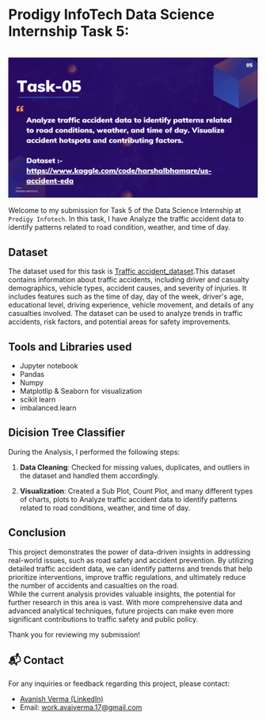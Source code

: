 # Prodigy InfoTech Data Science Internship Task 5:
<br>
<img src="https://github.com/AvanishVerma1703/PRODIGY_DS_05/blob/main/05_image.png"   >

Welcome to my submission for Task 5 of the Data Science Internship at `Prodigy Infotech`. In this task, I have Analyze the traffic accident data to identify patterns related to road condition, weather, and time of day.

## Dataset

The dataset used for this task is <a href="https://github.com/AvanishVerma1703/PRODIGY_DS_05/blob/main/RTA%20Dataset.csv">Traffic accident_dataset</a>.This dataset contains information about traffic accidents, including driver and casualty demographics, vehicle types, accident causes, and severity of injuries. It includes features such as the time of day, day of the week, driver's age, educational level, driving experience, vehicle movement, and details of any casualties involved. The dataset can be used to analyze trends in traffic accidents, risk factors, and potential areas for safety improvements. 

## Tools and Libraries used
- Jupyter notebook
- Pandas
- Numpy
- Matplotlip & Seaborn for visualization
- scikit learn
- imbalanced.learn


## Dicision Tree Classifier 

During the Analysis, I performed the following steps:

1. **Data Cleaning**: Checked for missing values, duplicates, and outliers in the dataset and handled them accordingly.

2. **Visualization**: Created a Sub Plot, Count Plot, and many different types of charts, plots to Analyze traffic accident data to identify patterns related to road conditions, weather, and time of day. 



## Conclusion

This project demonstrates the power of data-driven insights in addressing real-world issues, such as road safety and accident prevention. By utilizing detailed traffic accident data, we can identify patterns and trends that help prioritize interventions, improve traffic regulations, and ultimately reduce the number of accidents and casualties on the road.
<br>
While the current analysis provides valuable insights, the potential for further research in this area is vast. With more comprehensive data and advanced analytical techniques, future projects can make even more significant contributions to traffic safety and public policy.

Thank you for reviewing my submission!

## 📬 Contact

For any inquiries or feedback regarding this project, please contact:

- <a href="https://www.linkedin.com/in/avanish-verma17">Avanish Verma (LinkedIn)</a>
- Email: work.avaiverma.17@gmail.com
